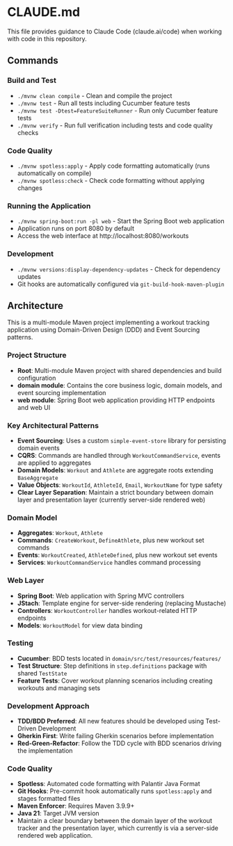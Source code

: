 # CLAUDE.md

This file provides guidance to Claude Code (claude.ai/code) when working with code in this repository.

## Commands

### Build and Test

- `./mvnw clean compile` - Clean and compile the project
- `./mvnw test` - Run all tests including Cucumber feature tests
- `./mvnw test -Dtest=FeatureSuiteRunner` - Run only Cucumber feature tests
- `./mvnw verify` - Run full verification including tests and code quality checks

### Code Quality

- `./mvnw spotless:apply` - Apply code formatting automatically (runs automatically on compile)
- `./mvnw spotless:check` - Check code formatting without applying changes

### Running the Application

- `./mvnw spring-boot:run -pl web` - Start the Spring Boot web application
- Application runs on port 8080 by default
- Access the web interface at http://localhost:8080/workouts

### Development

- `./mvnw versions:display-dependency-updates` - Check for dependency updates
- Git hooks are automatically configured via `git-build-hook-maven-plugin`

## Architecture

This is a multi-module Maven project implementing a workout tracking application using Domain-Driven Design (DDD) and Event Sourcing patterns.

### Project Structure

- **Root**: Multi-module Maven project with shared dependencies and build configuration
- **domain module**: Contains the core business logic, domain models, and event sourcing implementation
- **web module**: Spring Boot web application providing HTTP endpoints and web UI

### Key Architectural Patterns

- **Event Sourcing**: Uses a custom `simple-event-store` library for persisting domain events
- **CQRS**: Commands are handled through `WorkoutCommandService`, events are applied to aggregates
- **Domain Models**: `Workout` and `Athlete` are aggregate roots extending `BaseAggregate`
- **Value Objects**: `WorkoutId`, `AthleteId`, `Email`, `WorkoutName` for type safety
- **Clear Layer Separation**: Maintain a strict boundary between domain layer and presentation layer (currently server-side rendered web)

### Domain Model

- **Aggregates**: `Workout`, `Athlete`
- **Commands**: `CreateWorkout`, `DefineAthlete`, plus new workout set commands
- **Events**: `WorkoutCreated`, `AthleteDefined`, plus new workout set events
- **Services**: `WorkoutCommandService` handles command processing

### Web Layer

- **Spring Boot**: Web application with Spring MVC controllers
- **JStach**: Template engine for server-side rendering (replacing Mustache)
- **Controllers**: `WorkoutController` handles workout-related HTTP endpoints
- **Models**: `WorkoutModel` for view data binding

### Testing

- **Cucumber**: BDD tests located in `domain/src/test/resources/features/`
- **Test Structure**: Step definitions in `step.definitions` package with shared `TestState`
- **Feature Tests**: Cover workout planning scenarios including creating workouts and managing sets

### Development Approach

- **TDD/BDD Preferred**: All new features should be developed using Test-Driven Development
- **Gherkin First**: Write failing Gherkin scenarios before implementation
- **Red-Green-Refactor**: Follow the TDD cycle with BDD scenarios driving the implementation

### Code Quality

- **Spotless**: Automated code formatting with Palantir Java Format
- **Git Hooks**: Pre-commit hook automatically runs `spotless:apply` and stages formatted files
- **Maven Enforcer**: Requires Maven 3.9.9+
- **Java 21**: Target JVM version
- Maintain a clear boundary between the domain layer of the workout tracker and the presentation layer, which currently is via a server-side rendered web application.

